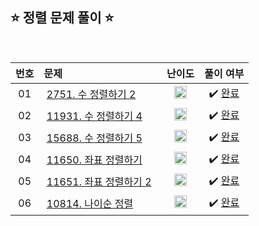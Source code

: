 ## ⭐️ 정렬 문제 풀이 ⭐️ 

<br>

<!-- 💭 [진행 중]  ✔️ [완료] -->

| **번호** | **문제** | **난이도** | **풀이 여부** |
|:--------:|:--------|:----------:|:-----------:|
| 01 | &nbsp;[2751. 수 정렬하기 2](https://www.acmicpc.net/problem/2751)&nbsp;&nbsp; | &nbsp;&nbsp;<img src="https://github.com/yuuforest/Baekjoon/assets/97596022/16c246cd-0ac7-4c70-8e59-ae53094efefd" width="20"/>&nbsp;&nbsp; | &nbsp;✔️ [완료](https://github.com/yuuforest/Baekjoon/blob/main/Java/src/%EC%A0%95%EB%A0%AC/Prob2751.java)&nbsp; |
| 02 | &nbsp;[11931. 수 정렬하기 4](https://www.acmicpc.net/problem/11931)&nbsp;&nbsp; | &nbsp;&nbsp;<img src="https://github.com/yuuforest/Baekjoon/assets/97596022/16c246cd-0ac7-4c70-8e59-ae53094efefd" width="20"/>&nbsp;&nbsp; | &nbsp;✔️ [완료](https://github.com/yuuforest/Baekjoon/blob/main/Java/src/%EC%A0%95%EB%A0%AC/Prob11931.java)&nbsp; |
| 03 | &nbsp;[15688. 수 정렬하기 5](https://www.acmicpc.net/problem/15688)&nbsp;&nbsp; | &nbsp;&nbsp;<img src="https://github.com/yuuforest/Baekjoon/assets/97596022/16c246cd-0ac7-4c70-8e59-ae53094efefd" width="20"/>&nbsp;&nbsp; | &nbsp;✔️ [완료](https://github.com/yuuforest/Baekjoon/blob/main/Java/src/%EC%A0%95%EB%A0%AC/Prob15688.java)&nbsp; |
| 04 | &nbsp;[11650. 좌표 정렬하기](https://www.acmicpc.net/problem/11650)&nbsp;&nbsp; | &nbsp;&nbsp;<img src="https://github.com/yuuforest/Baekjoon/assets/97596022/16c246cd-0ac7-4c70-8e59-ae53094efefd" width="20"/>&nbsp;&nbsp; | &nbsp;✔️ [완료](https://github.com/yuuforest/Baekjoon/blob/main/Java/src/%EC%A0%95%EB%A0%AC/Prob11650.java)&nbsp; |
| 05 | &nbsp;[11651. 좌표 정렬하기 2](https://www.acmicpc.net/problem/11651)&nbsp;&nbsp; | &nbsp;&nbsp;<img src="https://github.com/yuuforest/Baekjoon/assets/97596022/16c246cd-0ac7-4c70-8e59-ae53094efefd" width="20"/>&nbsp;&nbsp; | &nbsp;✔️ [완료](https://github.com/yuuforest/Baekjoon/blob/main/Java/src/%EC%A0%95%EB%A0%AC/Prob11651.java)&nbsp; |
| 06 | &nbsp;[10814. 나이순 정렬](https://www.acmicpc.net/problem/10814)&nbsp;&nbsp; | &nbsp;&nbsp;<img src="https://github.com/yuuforest/Baekjoon/assets/97596022/16c246cd-0ac7-4c70-8e59-ae53094efefd" width="20"/>&nbsp;&nbsp; | &nbsp;✔️ [완료](https://github.com/yuuforest/Baekjoon/blob/main/Java/src/%EC%A0%95%EB%A0%AC/Prob10814.java)&nbsp; |



